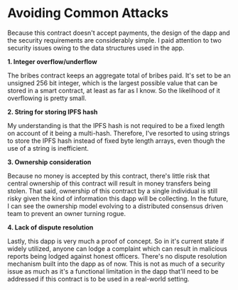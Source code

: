 # Avoiding Common Attacks

Because this contract doesn't accept payments, the design of the dapp and the security requirements are considerably simple. I paid attention to two security issues owing to the data structures used in the app.

**1. Integer overflow/underflow**

The bribes contract keeps an aggregate total of bribes paid. It's set to be an unsigned 256 bit integer, which is the largest possible value that can be stored in a smart contract, at least as far as I know. So the likelihood of it overflowing is pretty small. 

**2. String for storing IPFS hash**

My understanding is that the IPFS hash is not required to be a fixed length on account of it being a multi-hash. Therefore, I've resorted to using strings to store the IPFS hash instead of fixed byte length arrays, even though the use of a string is inefficient.

**3. Ownership consideration**

Because no money is accepted by this contract, there's little risk that central ownership of this contract will result in money transfers being stolen. That said, ownership of this contract by a single individual is still risky given the kind of information this dapp will be collecting. In the future, I can see the ownership model evolving to a distributed consensus driven team to prevent an owner turning rogue.  

**4. Lack of dispute resolution**

Lastly, this dapp is very much a proof of concept. So in it's current state if widely utilized, anyone can lodge a complaint which can result in malicious reports being lodged against honest officers. There's no dispute resolution mechanism built into the dapp as of now. This is not as much of a security issue as much as it's a functional limitation in the dapp that'll need to be addressed if this contract is to be used in a real-world setting.
